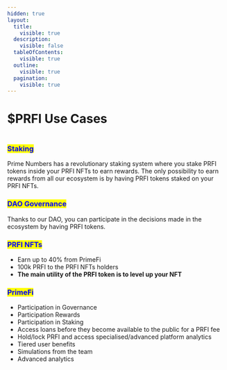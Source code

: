 ```yaml
---
hidden: true
layout:
  title:
    visible: true
  description:
    visible: false
  tableOfContents:
    visible: true
  outline:
    visible: true
  pagination:
    visible: true
---
```


# $PRFI Use Cases

<figure><img src="../../.gitbook/assets/TOKENUSECASES (1).jpg" alt=""><figcaption></figcaption></figure>

### <mark style="color:blue;">Staking</mark>

Prime Numbers has a revolutionary staking system where you stake PRFI tokens inside your PRFI NFTs to earn rewards. The only possibility to earn rewards from all our ecosystem is by having PRFI tokens staked on your PRFI NFTs.

### <mark style="color:blue;">DAO Governance</mark>

Thanks to our DAO, you can participate in the decisions made in the ecosystem by having PRFI tokens.

### <mark style="color:blue;">PRFI NFTs</mark>

* Earn up to 40% from PrimeFi
* 100k PRFI to the PRFI NFTs holders
* **The main utility of the PRFI token is to level up your NFT**

### <mark style="color:blue;">PrimeFi</mark>

* Participation in Governance
* Participation Rewards
* Participation in Staking
* Access loans before they become available to the public for a PRFI fee
* Hold/lock PRFI and access specialised/advanced platform analytics
* Tiered user benefits
* Simulations from the team
* Advanced analytics

